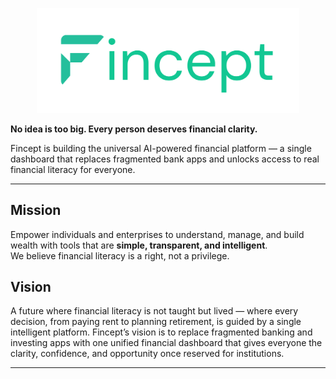 <p align="center">
  <img src="https://raw.githubusercontent.com/Fincept/.github/main/profile/assets/Logo.svg" width="420">
</p>


**No idea is too big. Every person deserves financial clarity.**

Fincept is building the universal AI-powered financial platform — a single dashboard that replaces fragmented bank apps and unlocks access to real financial literacy for everyone.  

---

## Mission
Empower individuals and enterprises to understand, manage, and build wealth with tools that are **simple, transparent, and intelligent**.  
We believe financial literacy is a right, not a privilege.  

## Vision
A future where financial literacy is not taught but lived — where every decision, from paying rent to planning retirement, is guided by a single intelligent platform. Fincept’s vision is to replace fragmented banking and investing apps with one unified financial dashboard that gives everyone the clarity, confidence, and opportunity once reserved for institutions.

---
